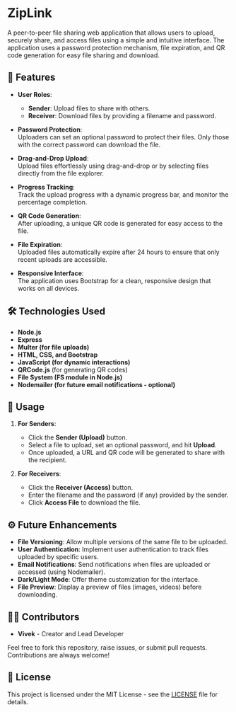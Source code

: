 # ZipLink

A peer-to-peer file sharing web application that allows users to upload, securely share, and access files using a simple and intuitive interface. The application uses a password protection mechanism, file expiration, and QR code generation for easy file sharing and download.

## 🚀 Features

- **User Roles**:  
  - **Sender**: Upload files to share with others.
  - **Receiver**: Download files by providing a filename and password.
  
- **Password Protection**:  
  Uploaders can set an optional password to protect their files. Only those with the correct password can download the file.

- **Drag-and-Drop Upload**:  
  Upload files effortlessly using drag-and-drop or by selecting files directly from the file explorer.

- **Progress Tracking**:  
  Track the upload progress with a dynamic progress bar, and monitor the percentage completion.

- **QR Code Generation**:  
  After uploading, a unique QR code is generated for easy access to the file.

- **File Expiration**:  
  Uploaded files automatically expire after 24 hours to ensure that only recent uploads are accessible.

- **Responsive Interface**:  
  The application uses Bootstrap for a clean, responsive design that works on all devices.

## 🛠 Technologies Used

- **Node.js**  
- **Express**  
- **Multer (for file uploads)**  
- **HTML, CSS, and Bootstrap**  
- **JavaScript (for dynamic interactions)**  
- **QRCode.js** (for generating QR codes)  
- **File System (FS module in Node.js)**  
- **Nodemailer (for future email notifications - optional)**


## 📄 Usage

1. **For Senders**:  
   - Click the **Sender (Upload)** button.
   - Select a file to upload, set an optional password, and hit **Upload**.
   - Once uploaded, a URL and QR code will be generated to share with the recipient.

2. **For Receivers**:  
   - Click the **Receiver (Access)** button.
   - Enter the filename and the password (if any) provided by the sender.
   - Click **Access File** to download the file.

## ⚙️ Future Enhancements

- **File Versioning**: Allow multiple versions of the same file to be uploaded.
- **User Authentication**: Implement user authentication to track files uploaded by specific users.
- **Email Notifications**: Send notifications when files are uploaded or accessed (using Nodemailer).
- **Dark/Light Mode**: Offer theme customization for the interface.
- **File Preview**: Display a preview of files (images, videos) before downloading.

## 👨‍💻 Contributors

- **Vivek** - Creator and Lead Developer

Feel free to fork this repository, raise issues, or submit pull requests. Contributions are always welcome!

## 📄 License

This project is licensed under the MIT License - see the [LICENSE](LICENSE) file for details.
